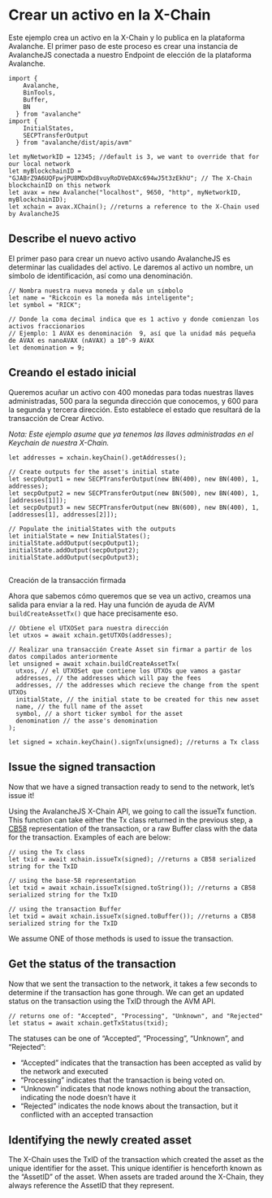 # Crear un activo en la X-Chain

Este ejemplo crea un activo en la X-Chain y lo publica en la plataforma Avalanche. El primer paso de este proceso es crear una instancia de AvalancheJS conectada a nuestro 
Endpoint de elección de la plataforma Avalanche.

```text
import {
    Avalanche,
    BinTools,
    Buffer,
    BN
  } from "avalanche" 
import {
    InitialStates,
    SECPTransferOutput
  } from "avalanche/dist/apis/avm"

let myNetworkID = 12345; //default is 3, we want to override that for our local network
let myBlockchainID = "GJABrZ9A6UQFpwjPU8MDxDd8vuyRoDVeDAXc694wJ5t3zEkhU"; // The X-Chain blockchainID on this network
let avax = new Avalanche("localhost", 9650, "http", myNetworkID, myBlockchainID);
let xchain = avax.XChain(); //returns a reference to the X-Chain used by AvalancheJS
```

## Describe el nuevo activo
El primer paso para crear un nuevo activo usando AvalancheJS es determinar las cualidades del activo. Le daremos al activo un nombre, un símbolo de identificación, así como una denominación.

```text
// Nombra nuestra nueva moneda y dale un símbolo
let name = "Rickcoin es la moneda más inteligente";
let symbol = "RICK";

// Donde la coma decimal indica que es 1 activo y donde comienzan los activos fraccionarios
// Ejemplo: 1 AVAX es denominación  9, así que la unidad más pequeña de AVAX es nanoAVAX (nAVAX) a 10^-9 AVAX
let denomination = 9;
```

## Creando el estado inicial


Queremos acuñar un activo con 400 monedas para todas nuestras llaves administradas, 500 para la segunda dirección que conocemos, y 600 para la segunda y tercera dirección. Esto establece el estado que resultará de la transacción de Crear Activo.

_Nota: Este ejemplo asume que ya tenemos las llaves administradas en el Keychain de nuestra X-Chain._

```text
let addresses = xchain.keyChain().getAddresses();

// Create outputs for the asset's initial state
let secpOutput1 = new SECPTransferOutput(new BN(400), new BN(400), 1, addresses);
let secpOutput2 = new SECPTransferOutput(new BN(500), new BN(400), 1, [addresses[1]]);
let secpOutput3 = new SECPTransferOutput(new BN(600), new BN(400), 1, [addresses[1], addresses[2]]);

// Populate the initialStates with the outputs
let initialState = new InitialStates();
initialState.addOutput(secpOutput1);
initialState.addOutput(secpOutput2);
initialState.addOutput(secpOutput3);
```

## 
Creación de la transacción firmada

Ahora que sabemos cómo queremos que se vea un activo, creamos una salida para enviar a la red. Hay una función de ayuda de AVM `buildCreateAssetTx()` que hace precisamente eso.

```text
// Obtiene el UTXOSet para nuestra dirección
let utxos = await xchain.getUTXOs(addresses);

// Realizar una transacción Create Asset sin firmar a partir de los datos compilados anteriormente
let unsigned = await xchain.buildCreateAssetTx(
  utxos, // el UTXOSet que contiene los UTXOs que vamos a gastar
  addresses, // the addresses which will pay the fees
  addresses, // the addresses which recieve the change from the spent UTXOs
  initialState, // the initial state to be created for this new asset 
  name, // the full name of the asset
  symbol, // a short ticker symbol for the asset
  denomination // the asse's denomination 
);

let signed = xchain.keyChain().signTx(unsigned); //returns a Tx class
```

## Issue the signed transaction

Now that we have a signed transaction ready to send to the network, let’s issue it!

Using the AvalancheJS X-Chain API, we going to call the issueTx function. This function can take either the Tx class returned in the previous step, a [CB58](http://support.avalabs.org/en/articles/4587395-what-is-cb58) representation of the transaction, or a raw Buffer class with the data for the transaction. Examples of each are below:

```text
// using the Tx class
let txid = await xchain.issueTx(signed); //returns a CB58 serialized string for the TxID
```

```text
// using the base-58 representation
let txid = await xchain.issueTx(signed.toString()); //returns a CB58 serialized string for the TxID
```

```text
// using the transaction Buffer
let txid = await xchain.issueTx(signed.toBuffer()); //returns a CB58 serialized string for the TxID
```

We assume ONE of those methods is used to issue the transaction.

## Get the status of the transaction <a id="get-the-status-of-the-transaction"></a>

Now that we sent the transaction to the network, it takes a few seconds to determine if the transaction has gone through. We can get an updated status on the transaction using the TxID through the AVM API.

```text
// returns one of: "Accepted", "Processing", "Unknown", and "Rejected"
let status = await xchain.getTxStatus(txid);
```

The statuses can be one of “Accepted”, “Processing”, “Unknown”, and “Rejected”:

* “Accepted” indicates that the transaction has been accepted as valid by the network and executed
* “Processing” indicates that the transaction is being voted on.
* “Unknown” indicates that node knows nothing about the transaction, indicating the node doesn’t have it
* “Rejected” indicates the node knows about the transaction, but it conflicted with an accepted transaction

## Identifying the newly created asset <a id="identifying-the-newly-created-asset"></a>

The X-Chain uses the TxID of the transaction which created the asset as the unique identifier for the asset. This unique identifier is henceforth known as the “AssetID” of the asset. When assets are traded around the X-Chain, they always reference the AssetID that they represent.

<!--stackedit_data:
eyJoaXN0b3J5IjpbNzQyNDc3MTEwXX0=
-->